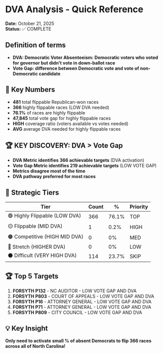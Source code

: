 # DVA Analysis - Quick Reference

**Date:** October 21, 2025  
**Status:** ✅ COMPLETE  

## Definition of terms

- **DVA: Democratic Voter Absenteeism: Democratic voters who voted for governor but didn't vote in down-ballot race**
- **Vote Gap: difference between Democratic vote and vote of non-Democratic candidate**


## 🔢 Key Numbers

- **481** total flippable Republican-won races
- **366** highly flippable races (LOW DVA needed)
- **76.1%** of races are highly flippable
- **47,845** total vote gap for highly flippable races
- **HIGH** coverage ratio (voters available vs votes needed)
- **AVG** average DVA needed for highly flippable races

## 🏆 **KEY DISCOVERY: DVA > Vote Gap**
- **DVA Metric identifies 366 achievable targets** (DVA activation)
- **Vote Gap Metric identifies 219 achievable targets** (LOW VOTE GAP)
- **Metrics disagree most of the time**
- **DVA pathway preferred for most races**

## 🎯 Strategic Tiers

| Tier | Count | % | Priority |
|------|-------|---|----------|
| 🟢 Highly Flippable (LOW DVA) | 366 | 76.1% | TOP |
| 🟡 Flippable (MID DVA) | 1 | 0.2% | HIGH |
| 🟠 Competitive (HIGH MID DVA) | 0 | 0% | MED |
| 🔴 Stretch (HIGHER DVA) | 0 | 0% | LOW |
| ⚫ Difficult (VERY HIGH DVA) | 114 | 23.7% | SKIP |

## 🏆 Top 5 Targets

1. **FORSYTH P132** - NC AUDITOR - LOW VOTE GAP AND DVA
2. **FORSYTH P803** - COURT OF APPEALS - LOW VOTE GAP AND DVA
3. **FORSYTH P16** - ATTORNEY GENERAL - LOW VOTE GAP AND DVA
4. **FORSYTH P71** - ATTORNEY GENERAL - LOW VOTE GAP AND DVA
5. **FORSYTH P809** - CITY COUNCIL - LOW VOTE GAP AND DVA   

## 💡 Key Insight

**Only need to activate small % of absent Democrats to flip 366 races across all of North Carolina!**
